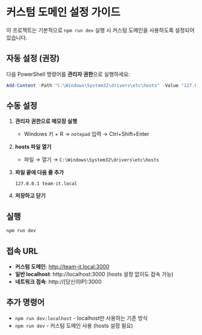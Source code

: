 # 커스텀 도메인 설정 가이드

이 프로젝트는 기본적으로 `npm run dev` 실행 시 커스텀 도메인을 사용하도록 설정되어 있습니다.

## 자동 설정 (권장)

다음 PowerShell 명령어를 **관리자 권한**으로 실행하세요:

```powershell
Add-Content -Path "C:\Windows\System32\drivers\etc\hosts" -Value "127.0.0.1 team-it.local"
```

## 수동 설정

1. **관리자 권한으로 메모장 실행**
   - Windows 키 + R → `notepad` 입력 → Ctrl+Shift+Enter

2. **hosts 파일 열기**
   - 파일 → 열기 → `C:\Windows\System32\drivers\etc\hosts`

3. **파일 끝에 다음 줄 추가**
   ```
   127.0.0.1 team-it.local
   ```

4. **저장하고 닫기**

## 실행

```bash
npm run dev
```

## 접속 URL

- **커스텀 도메인**: http://team-it.local:3000
- **일반 localhost**: http://localhost:3000 (hosts 설정 없이도 접속 가능)
- **네트워크 접속**: http://[당신의IP]:3000

## 추가 명령어

- `npm run dev:localhost` - localhost만 사용하는 기존 방식
- `npm run dev` - 커스텀 도메인 사용 (hosts 설정 필요)